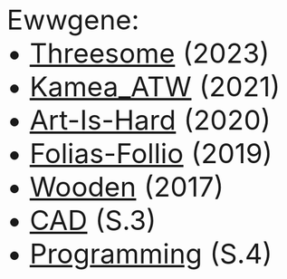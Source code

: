 
<font size="10">
Ewwgene:<br>
&#8226; <a href="https://ewwgene.github.io/Threesome/">Threesome</a> (2023)<br>
&#8226; <a href="https://ewwgene.github.io/Kamea_ATW/">Kamea_ATW</a> (2021)<br>
&#8226; <a href="https://ewwgene.github.io/Art-Is-Hard/">Art-Is-Hard</a> (2020)<br>
&#8226; <a href="https://ewwgene.github.io/Folias-Follio/">Folias-Follio</a> (2019)<br>
&#8226; <a href="https://ewwgene.github.io/Wooden/">Wooden</a> (2017)<br>
&#8226; <a href="https://ewwgene.github.io/CAD/">CAD</a> (S.3)<br>
&#8226; <a href="https://ewwgene.github.io/Programming/">Programming</a> (S.4)<br>

  
</font>

